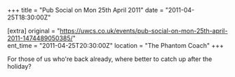 +++
title = "Pub Social on Mon 25th April 2011"
date = "2011-04-25T18:30:00Z"

[extra]
original = "https://uwcs.co.uk/events/pub-social-on-mon-25th-april-2011-1474489050385/"    
ent_time = "2011-04-25T20:30:00Z"
location = "The Phantom Coach"
+++

For those of us who're back already, where better to catch up after the holiday?

